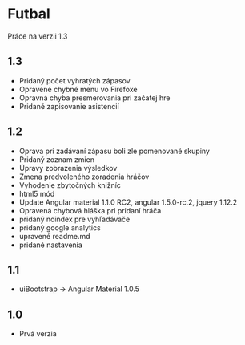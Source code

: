 # Futbal

Práce na verzii 1.3

## 1.3

- Pridaný počet vyhratých zápasov
- Opravené chybné menu vo Firefoxe
- Opravná chyba presmerovania pri začatej hre
- Pridané zapisovanie asistencií

## 1.2

- Oprava pri zadávaní zápasu boli zle pomenované skupiny
- Pridaný zoznam zmien
- Úpravy zobrazenia výsledkov
- Zmena predvoleného zoradenia hráčov
- Vyhodenie zbytočných knižníc
- html5 mód
- Update Angular material 1.1.0 RC2, angular 1.5.0-rc.2, jquery 1.12.2
- Opravená chybová hláška pri pridaní hráča
- pridaný noindex pre vyhľadávače
- pridaný google analytics
- upravené readme.md
- pridané nastavenia

## 1.1

- uiBootstrap -> Angular Material 1.0.5

## 1.0

- Prvá verzia
